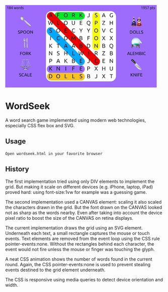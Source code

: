 ![wordseek screenshot](screenshot.jpg)

# WordSeek
A word search game implemented using modern web technologies, especially CSS flex box and SVG.

## Usage

    Open wordseek.html in your favorite browser

## History

The first implementation tried using only DIV elements to implement the grid.
But making it scale on different devices (e.g. iPhone, laptop, iPad) proved hard:
using font-size:1vw for example was a guessing game.

The second implementation used a CANVAS element: scaling it also scaled the characters
drawn in the grid. But the font drawn on the CANVAS looked not as sharp as the words nearby.
Even after taking into account the device pixel ratio to boost the size of the CANVAS 
on retina displays.

The current implementation draws the grid using an SVG element.
Underneath each text, a small rectangle captures the mouse or touch events.
Text elements are removed from the event loop using the CSS  rule pointer-events:none.
Without the rectangles behind each character, the event would not fire unless the mouse
or finger was touching the glyph.

A neat CSS animation shows the number of words found in the current round.
Again, the CSS pointer-events:none is used to prevent stealing events destined to the grid
element underneath.

The CSS is responsive using media queries to detect device orientation and width.
